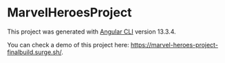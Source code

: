 # MarvelHeroesProject

This project was generated with [Angular CLI](https://github.com/angular/angular-cli) version 13.3.4.

You can check a demo of this project here: https://marvel-heroes-project-finalbuild.surge.sh/.

